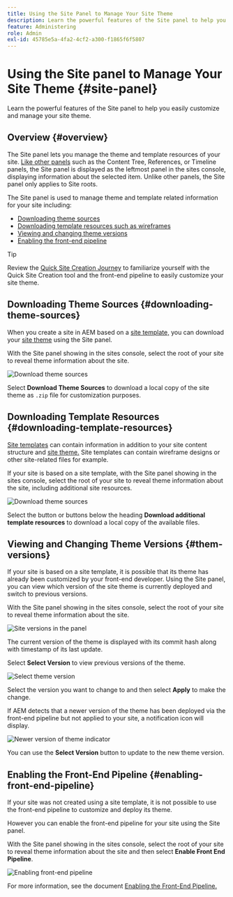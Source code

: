 ```yaml
---
title: Using the Site Panel to Manage Your Site Theme
description: Learn the powerful features of the Site panel to help you easily customize and manage your site theme.
feature: Administering
role: Admin
exl-id: 45785e5a-4fa2-4cf2-a300-f1865f6f5807
---
```


# Using the Site panel to Manage Your Site Theme {#site-panel}

Learn the powerful features of the Site panel to help you easily customize and manage your site theme.

## Overview {#overview}

The Site panel lets you manage the theme and template resources of your site. [Like other panels](/help/sites-cloud/authoring/sites-console/console-side-panel.md) such as the Content Tree, References, or Timeline panels, the Site panel is displayed as the leftmost panel in the sites console, displaying information about the selected item. Unlike other panels, the Site panel only applies to Site roots.

The Site panel is used to manage theme and template related information for your site including:

* [Downloading theme sources](#downloading-theme-sources)
* [Downloading template resources such as wireframes](#downloading-template-resources)
* [Viewing and changing theme versions](#theme-vrsions)
* [Enabling the front-end pipeline](#enabling-the-front-end-pipeline)

>[!TIP]
>
>Review the [Quick Site Creation Journey](/help/journey-sites/quick-site/overview.md) to familiarize yourself with the Quick Site Creation tool and the front-end pipeline to easily customize your site theme.

## Downloading Theme Sources {#downloading-theme-sources}

When you create a site in AEM based on a [site template,](site-templates.md) you can download your [site theme](site-themes.md) using the Site panel.

With the Site panel showing in the sites console, select the root of your site to reveal theme information about the site.

![Download theme sources](/help/sites-cloud/administering/assets/download-theme-wireframe.png)

Select **Download Theme Sources** to download a local copy of the site theme as `.zip` file for customization purposes.

## Downloading Template Resources {#downloading-template-resources}

[Site templates](site-templates.md) can contain information in addition to your site content structure and [site theme.](site-themes.md) Site templates can contain wireframe designs or other site-related files for example.

If your site is based on a site template, with the Site panel showing in the sites console, select the root of your site to reveal theme information about the site, including additional site resources.

![Download theme sources](/help/sites-cloud/administering/assets/download-theme-wireframe.png)

Select the button or buttons below the heading **Download additional template resources** to download a local copy of the available files.

## Viewing and Changing Theme Versions {#them-versions}

If your site is based on a site template, it is possible that its theme has already been customized by your front-end developer. Using the Site panel, you can view which version of the site theme is currently deployed and switch to previous versions.

With the Site panel showing in the sites console, select the root of your site to reveal theme information about the site.

![Site versions in the panel](/help/sites-cloud/administering/assets/theme-versions.png)

The current version of the theme is displayed with its commit hash along with timestamp of its last update.

Select **Select Version** to view previous versions of the theme.

![Select theme version](/help/sites-cloud/administering/assets/select-theme-versions.png)

Select the version you want to change to and then select **Apply** to make the change.

If AEM detects that a newer version of the theme has been deployed via the front-end pipeline but not applied to your site, a notification icon will display.

![Newer version of theme indicator](/help/sites-cloud/administering/assets/new-theme-version.png)

You can use the **Select Version** button to update to the new theme version.

## Enabling the Front-End Pipeline {#enabling-front-end-pipeline}

If your site was not created using a site template, it is not possible to use the front-end pipeline to customize and deploy its theme.

However you can enable the front-end pipeline for your site using the Site panel.

With the Site panel showing in the sites console, select the root of your site to reveal theme information about the site and then select **Enable Front End Pipeline**.

![Enabling front-end pipeline](/help/sites-cloud/administering/assets/enable-fep.png)

For more information, see the document [Enabling the Front-End Pipeline.](enable-front-end-pipeline.md)
